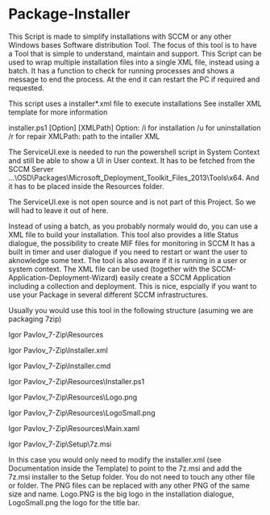 # Package-Installer

  This Script is made to simplify installations with SCCM or any other Windows bases Software distribution Tool.
  The focus of this tool is to have a Tool that is simple to understand, maintain and support.
  This Script can be used to wrap multiple installation files into a single XML file, instead using a batch.
  It has a function to check for running processes and shows a message to end the process.
  At the end it can restart the PC if required and requested. 

  This script uses a installer*.xml file to execute installations
  See installer XML template for more information

  installer.ps1 [Option] [XMLPath]
  Option:
    /i for installation
    /u for uninstallation
    /r for repair
  XMLPath:
    path to the intaller XML  


The ServiceUI.exe is needed to run the powershell script in System Context and still be able to show a UI in User context. It has to be fetched from the SCCM Server ...\OSD\Packages\Microsoft_Deployment_Toolkit_Files_2013\Tools\x64.
And it has to be placed inside the Resources folder.

The ServiceUI.exe is not open source and is not part of this Project. So we will had to leave it out of here.

Instead of using a batch, as you probably normaly would do, you can use a XML file to build your installation. 
This tool also provides a litle Status dialogue, the possibility to create MIF files for monitoring in SCCM 
It has a built in timer and user dialogue if you need to restart or want the user to aknowledge some text. 
The tool is also aware if it is running in a user or system context. 
The XML file can be used (together with the SCCM-Application-Deployment-Wizard) easily create a SCCM Application 
including a collection and deployment. This is nice, espcially if you want to use your Package in several 
different SCCM infrastructures.

Usually you would use this tool in the following structure (asuming we are packaging 7zip)

Igor Pavlov_7-Zip\Resources

Igor Pavlov_7-Zip\Installer.xml

Igor Pavlov_7-Zip\Installer.cmd

Igor Pavlov_7-Zip\Resources\Installer.ps1

Igor Pavlov_7-Zip\Resources\Logo.png

Igor Pavlov_7-Zip\Resources\LogoSmall.png

Igor Pavlov_7-Zip\Resources\Main.xaml

Igor Pavlov_7-Zip\Setup\7z.msi

In this case you would only need to modify the installer.xml (see Documentation inside the Template) to point to the 7z.msi and
add the 7z.msi installer to the Setup folder.
You do not need to touch any other file or folder. 
The PNG files can be replaced with any other PNG of the same size and name.
Logo.PNG is the big logo in the installation dialogue, LogoSmall.png the logo for the title bar.
